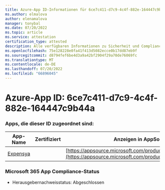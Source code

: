 ```yaml
---
title: Azure-App ID-Informationen für 6ce7c411-d7c9-4c4f-882e-164447c9b44a
ms.author: elmalova
author: elenamalova
manager: tonybal
ms.date: 07/20/2022
ms.topic: article
ms.service: attestation
certification_type: attested
description: Alle verfügbaren Informationen zu Sicherheit und Compliance für 6ce7c411-d7c9-4c4f-882e-164447c9b44a.
ms.openlocfilehash: 75e128228e0fa41f413d5082ecce0b17dd87eb9f
ms.sourcegitcommit: d8794fef6be4d3a9a42bf2904f29a70de76069fc
ms.translationtype: MT
ms.contentlocale: de-DE
ms.lasthandoff: 07/20/2022
ms.locfileid: "66896045"
---
```

# <a name="azure-app-id-6ce7c411-d7c9-4c4f-882e-164447c9b44a"></a>Azure-App ID: 6ce7c411-d7c9-4c4f-882e-164447c9b44a


### <a name="apps-associated-with-this-id"></a>Apps, die dieser ID zugeordnet sind:
| **App-Name** | **Zertifiziert** | **Anzeigen in AppSource** |
|--------------|---------------|-----------------------|
| [Expensya](../forward/WA200003924.md) |  | [https://appsource.microsoft.com/product/office/WA200003924](https://appsource.microsoft.com/product/office/WA200003924) |

### <a name="microsoft-365-app-compliance-status"></a>Microsoft 365 App Compliance-Status
- Herausgebernachweisstatus: Abgeschlossen
